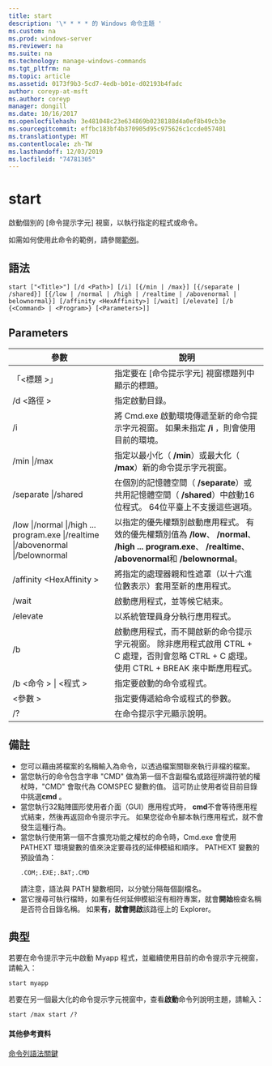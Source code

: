 ```yaml
---
title: start
description: '\* * * * 的 Windows 命令主題 '
ms.custom: na
ms.prod: windows-server
ms.reviewer: na
ms.suite: na
ms.technology: manage-windows-commands
ms.tgt_pltfrm: na
ms.topic: article
ms.assetid: 0173f9b3-5cd7-4edb-b01e-d02193b4fadc
author: coreyp-at-msft
ms.author: coreyp
manager: dongill
ms.date: 10/16/2017
ms.openlocfilehash: 3e481048c23e634869b0238188d4a0ef8b49cb3e
ms.sourcegitcommit: effbc183bf4b370905d95c975626c1ccde057401
ms.translationtype: MT
ms.contentlocale: zh-TW
ms.lasthandoff: 12/03/2019
ms.locfileid: "74781305"
---
```

# <a name="start"></a>start



啟動個別的 [命令提示字元] 視窗，以執行指定的程式或命令。

如需如何使用此命令的範例，請參閱[範例](#BKMK_examples)。

## <a name="syntax"></a>語法

```
start ["<Title>"] [/d <Path>] [/i] [{/min | /max}] [{/separate | /shared}] [{/low | /normal | /high | /realtime | /abovenormal | belownormal}] [/affinity <HexAffinity>] [/wait] [/elevate] [/b {<Command> | <Program>} [<Parameters>]]
```

## <a name="parameters"></a>Parameters

|參數|說明|
|---------|-----------|
|「\<標題 >」|指定要在 [命令提示字元] 視窗標題列中顯示的標題。|
|/d \<路徑 >|指定啟動目錄。|
|/i|將 Cmd.exe 啟動環境傳遞至新的命令提示字元視窗。 如果未指定 **/i** ，則會使用目前的環境。|
|/min \|/max|指定以最小化（ **/min**）或最大化（ **/max**）新的命令提示字元視窗。|
|/separate \|/shared|在個別的記憶體空間（ **/separate**）或共用記憶體空間（ **/shared**）中啟動16位程式。 64位平臺上不支援這些選項。|
|/low \|/normal \|/high ... program.exe \|/realtime \|/abovenormal \|/belownormal|以指定的優先權類別啟動應用程式。 有效的優先權類別值為 **/low**、 **/normal**、 **/high ... program.exe**、 **/realtime**、 **/abovenormal**和 **/belownormal**。|
|/affinity \<HexAffinity >|將指定的處理器親和性遮罩（以十六進位數表示）套用至新的應用程式。|
|/wait|啟動應用程式，並等候它結束。|
|/elevate|以系統管理員身分執行應用程式。|
|/b|啟動應用程式，而不開啟新的命令提示字元視窗。 除非應用程式啟用 CTRL + C 處理，否則會忽略 CTRL + C 處理。 使用 CTRL + BREAK 來中斷應用程式。|
|/b \<命令 > \| \<程式 >|指定要啟動的命令或程式。|
|\<參數 >|指定要傳遞給命令或程式的參數。|
|/?|在命令提示字元顯示說明。|

## <a name="remarks"></a>備註

- 您可以藉由將檔案的名稱輸入為命令，以透過檔案關聯來執行非檔的檔案。
- 當您執行的命令包含字串 "CMD" 做為第一個不含副檔名或路徑辨識符號的權杖時，"CMD" 會取代為 COMSPEC 變數的值。 這可防止使用者從目前目錄中挑選**cmd** 。
- 當您執行32點陣圖形使用者介面（GUI）應用程式時， **cmd**不會等待應用程式結束，然後再返回命令提示字元。 如果您從命令腳本執行應用程式，就不會發生這種行為。
- 當您執行使用第一個不含擴充功能之權杖的命令時，Cmd.exe 會使用 PATHEXT 環境變數的值來決定要尋找的延伸模組和順序。 PATHEXT 變數的預設值為：  
  ```
  .COM;.EXE;.BAT;.CMD 
  ```  
  請注意，語法與 PATH 變數相同，以分號分隔每個副檔名。
- 當它搜尋可執行檔時，如果有任何延伸模組沒有相符專案，就會**開始**檢查名稱是否符合目錄名稱。 如果**有，就會開啟**該路徑上的 Explorer。

## <a name="BKMK_examples"></a>典型

若要在命令提示字元中啟動 Myapp 程式，並繼續使用目前的命令提示字元視窗，請輸入：
```
start myapp 
```
若要在另一個最大化的命令提示字元視窗中，查看**啟動**命令列說明主題，請輸入：
```
start /max start /?
```

#### <a name="additional-references"></a>其他參考資料

[命令列語法關鍵](command-line-syntax-key.md)

